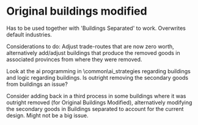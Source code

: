 # Original buildings modified
Has to be used together with 'Buildings Separated' to work. Overwrites default industries.

Considerations to do:
Adjust trade-routes that are now zero worth, alternatively add/adjust buildings that produce the removed goods in associated provinces from where they were removed.

Look at the ai programming in \common\ai_strategies regarding buildings and logic regarding buildings. Is outright removing the secondary goods from buildings an issue?

Consider adding back in a third process in some buildings where it was outright removed (for Original Buildings Modified), alternatively modifying the secondary goods in Buildings separated to account for the current design. Might not be a big issue.
